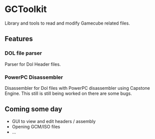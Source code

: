# GCToolkit

Library and tools to read and modify Gamecube related files.

## Features

### DOL file parser

Parser for Dol Header files.

### PowerPC Disassembler

Disassembler for Dol files with PowerPC disassembler using Capstone Engine.
This still is still being worked on there are some bugs.

## Coming some day

- GUI to view and edit headers / assembly
- Opening GCM/ISO files
- ...
